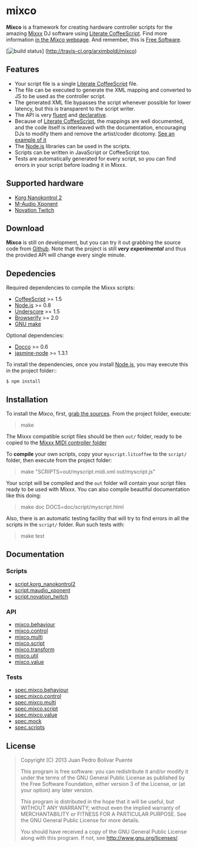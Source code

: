 mixco
=====

**Mixco** is a framework for creating hardware controller scripts for
the amazing [Mixxx][mixxx] DJ software using [Literate
CoffeeScript][lcs]. Find more information [in the *Mixco*
webpage][mixco]. And remember, this is [Free Software][gnu].

  [gnu]: http://www.gnu.org/philosophy/free-sw.html
  [mixxx]: http://www.mixxx.org
  [lcs]: http://coffeescript.org/#literate
  [mixco]: http://sinusoid.es/mixco

[![build status](https://secure.travis-ci.org/arximboldi/mixco.svg)]
(http://travis-ci.org/arximboldi/mixco)

Features
--------

  * Your script file is a single [Literate CoffeeScript][lcs] file.
  * The file can be executed to generate the XML mapping and converted
    to JS to be used as the controller script.
  * The generated XML file bypasses the script whenever possible for
    lower latency, but this is transparent to the script writer.
  * The API is very [fluent][fluent] and
    [declarative][declarative].
  * Because of [Literate CoffeeScript][lcs], the mappings are well
    documented, and the code itself is interleaved with the
    documentation, encouraging DJs to modify them and remove the
    artist/coder dicotomy. [See an example of it][script.korg_nanokontrol2]
  * The [Node.js][nodejs] libraries can be used in the scripts.
  * Scripts can be written in JavaScript or CoffeeScript too.
  * Tests are automatically generated for every script, so you can
    find errors in your script before loading it in Mixxx.

  [declarative]: http://en.wikipedia.org/wiki/Declarative_programming
  [fluent]: http://en.wikipedia.org/wiki/Fluent_interface
  [lcs]: http://coffeescript.org/#literate
  [script.korg_nanokontrol2]: script/korg_nanokontrol2.html
  [nodejs]: http://nodejs.org/


Supported hardware
------------------

  - [Korg Nanokontrol 2][script.korg_nanokontrol2]
  - [M-Audio Xponent][script.maudio_xponent]
  - [Novation Twitch][script.novation_twitch]

  [script.korg_nanokontrol2]: script/korg_nanokontrol2.html
  [script.maudio_xponent]: script/maudio_xponent.html
  [script.novation_twitch]: script/novation_twitch.html


Download
--------

**Mixco** is still on development, but you can try it out grabbing the
source code from [Github][git]. Note that the project is still
***very experimental*** and thus the provided API will change every
single minute.

  [git]: https://github.com/arximboldi/mixco/

Depedencies
-----------

Required dependencies to compile the Mixxx scripts:

  - [CoffeeScript](http://coffeescript.org/) >= 1.5
  - [Node.js](http://nodejs.org/) >= 0.8
  - [Underscore](http://underscorejs.org/) >= 1.5
  - [Browserify](http://browserify.org/) >= 2.0
  - [GNU make](http://www.gnu.org/software/make/)

Optional dependencies:

  - [Docco](http://jashkenas.github.io/docco/) >= 0.6
  - [jasmine-node](https://github.com/mhevery/jasmine-node) >= 1.3.1

To install the dependencies, once you install
[Node.js](http://nodejs.org/), you may execute this in the project
folder::

    $ npm install

Installation
------------

To install the *Mixco*, first, [grab the sources][git].  From the
project folder, execute:

> make

The Mixxx compatible script files should be then `out/` folder, ready
to be copied to the [Mixxx MIDI controller folder][mixxxmidi]

To **compile** your own scripts, copy your `myscript.litcoffee` to the
`script/` folder, then execute from the project folder:

> make "SCRIPTS=out/myscript.midi.xml out/myscript.js"

Your script will be compiled and the `out` folder will contain your
script files ready to be used with Mixxx.  You can also compile
beautiful documentation like this doing:

> make doc DOCS=doc/script/myscript.html

Also, there is an automatic testing facility that will try to find
errors in all the scripts in the `script/` folder.  Run such tests
with:

> make test

  [git]: https://gitorious.org/mixco
  [mixxxmidi]: http://www.mixxx.org/wiki/doku.php/midi_controller_mapping_file_format


Documentation
-------------

### Scripts

  * [script.korg_nanokontrol2][script.korg_nanokontrol2]
  * [script.maudio_xponent][script.maudio_xponent]
  * [script.novation_twitch][script.novation_twitch]

### API

  * [mixco.behaviour][mixco.behaviour]
  * [mixco.control][mixco.control]
  * [mixco.multi][mixco.multi]
  * [mixco.script][mixco.script]
  * [mixco.transform][mixco.transform]
  * [mixco.util][mixco.util]
  * [mixco.value][mixco.value]

### Tests

  * [spec.mixco.behaviour][spec.mixco.behaviour]
  * [spec.mixco.control][spec.mixco.control]
  * [spec.mixco.multi][spec.mixco.multi]
  * [spec.mixco.script][spec.mixco.script]
  * [spec.mixco.value][spec.mixco.value]
  * [spec.mock][spec.mock]
  * [spec.scripts][spec.scripts]

  [script.korg_nanokontrol2]: script/korg_nanokontrol2.html
  [script.maudio_xponent]: script/maudio_xponent.html
  [script.novation_twitch]: script/novation_twitch.html

  [mixco.behaviour]: mixco/behaviour.html
  [mixco.control]: mixco/control.html
  [mixco.multi]: mixco/multi.html
  [mixco.script]: mixco/script.html
  [mixco.transform]: mixco/transform.html
  [mixco.util]: mixco/util.html
  [mixco.value]: mixco/value.html

  [spec.mixco.behaviour]: spec/mixco/behaviour.spec.html
  [spec.mixco.control]: spec/mixco/control.spec.html
  [spec.mixco.multi]: spec/mixco/multi.spec.html
  [spec.mixco.script]: spec/mixco/script.spec.html
  [spec.mixco.value]: spec/mixco/value.spec.html
  [spec.mock]: spec/mock.html
  [spec.scripts]: spec/scripts.spec.html


License
-------

>  Copyright (C) 2013 Juan Pedro Bolívar Puente
>
>  This program is free software: you can redistribute it and/or
>  modify it under the terms of the GNU General Public License as
>  published by the Free Software Foundation, either version 3 of the
>  License, or (at your option) any later version.
>
>  This program is distributed in the hope that it will be useful,
>  but WITHOUT ANY WARRANTY; without even the implied warranty of
>  MERCHANTABILITY or FITNESS FOR A PARTICULAR PURPOSE.  See the
>  GNU General Public License for more details.
>
>  You should have received a copy of the GNU General Public License
>  along with this program.  If not, see <http://www.gnu.org/licenses/>.
